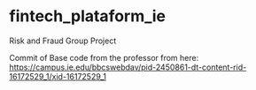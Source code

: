 # fintech_plataform_ie
Risk and Fraud Group Project

Commit of Base code from the professor from here:
https://campus.ie.edu/bbcswebdav/pid-2450861-dt-content-rid-16172529_1/xid-16172529_1 

